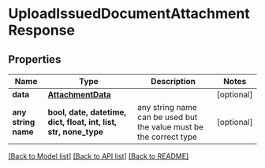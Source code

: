 # UploadIssuedDocumentAttachmentResponse


## Properties
Name | Type | Description | Notes
------------ | ------------- | ------------- | -------------
**data** | [**AttachmentData**](AttachmentData.md) |  | [optional] 
**any string name** | **bool, date, datetime, dict, float, int, list, str, none_type** | any string name can be used but the value must be the correct type | [optional]

[[Back to Model list]](../README.md#documentation-for-models) [[Back to API list]](../README.md#documentation-for-api-endpoints) [[Back to README]](../README.md)


